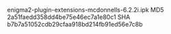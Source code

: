 enigma2-plugin-extensions-mcdonnells-6.2.2i.ipk
MD5 2a51faedd358dd4be75e46ec7a1e80c1
SHA b7b7a51052cdb29cfaa918bd214fb91ed56e7c8b

